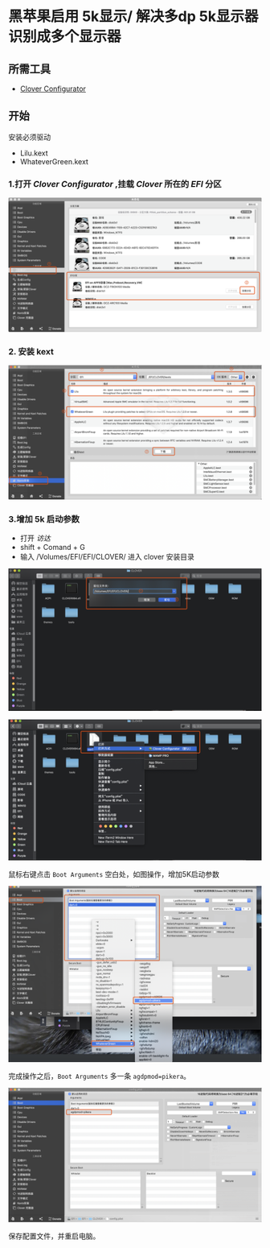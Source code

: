 # 黑苹果启用 5k显示/ 解决多dp 5k显示器识别成多个显示器

## 所需工具

- [Clover Configurator](https://mackie100projects.altervista.org/download-clover-configurator/)

## 开始

安装必须驱动

- Lilu.kext
- WhateverGreen.kext 

### 1.打开 *Clover Configurator* ,挂载 *Clover* 所在的 *EFI* 分区

![步骤一](./step1.png)

### 2. 安装 kext

![步骤二](./step2.png)

### 3.增加 5k 启动参数

- 打开 *访达*
- shift + Comand + G 
- 输入 /Volumes/EFI/EFI/CLOVER/ 进入 clover 安装目录

![步骤三](./step3.png)

![步骤四](./step4.png)

鼠标右键点击 `Boot Arguments` 空白处，如图操作，增加5K启动参数

![步骤五](./step5.png)

完成操作之后，`Boot Arguments` 多一条 `agdpmod=pikera`。

![完成](./step6.png)

保存配置文件，并重启电脑。